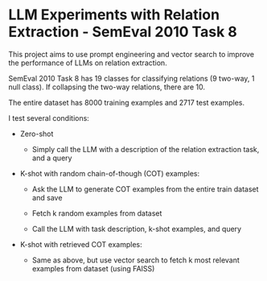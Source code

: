# LLM Experiments with Relation Extraction - SemEval 2010 Task 8


This project aims to use prompt engineering and vector search to improve the performance of LLMs on relation extraction.

SemEval 2010 Task 8 has 19 classes for classifying relations (9 two-way, 1 null class). If collapsing the two-way relations, there are 10.

The entire dataset has 8000 training examples and 2717 test examples.

I test several conditions:

* Zero-shot

    * Simply call the LLM with a description of the relation extraction task, and a query

* K-shot with random chain-of-though (COT) examples:

    * Ask the LLM to generate COT examples from the entire train dataset and save

    * Fetch k random examples from dataset

    * Call the LLM with task description, k-shot examples, and query

* K-shot with retrieved COT examples:

    * Same as above, but use vector search to fetch k most relevant examples from dataset (using FAISS)